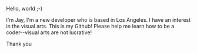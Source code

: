 Hello, world ;-)

I'm Jay,
  I'm a new developer who is based in Los Angeles. I have an interest in the visual arts.
  This is my Github! Please help me learn how to be a coder--visual arts are not lucrative!

Thank you

